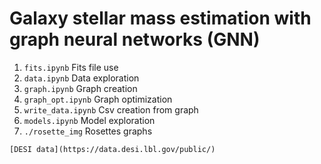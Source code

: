 # Galaxy stellar mass estimation with graph neural networks (GNN)

1. `fits.ipynb` Fits file use
2. `data.ipynb` Data exploration
3. `graph.ipynb` Graph creation
4. `graph_opt.ipynb` Graph optimization
5. `write_data.ipynb` Csv creation from graph
6. `models.ipynb` Model exploration
7. `./rosette_img` Rosettes graphs

`[DESI data](https://data.desi.lbl.gov/public/)`
